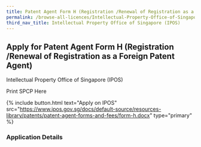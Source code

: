 ```yaml
---
title: Patent Agent Form H (Registration /Renewal of Registration as a Foreign Patent Agent)
permalink: /browse-all-licences/Intellectual-Property-Office-of-Singapore-(IPOS)/Patent-Agent-Form-H-(Registration--Renewal-of-Registration-as-a-Foreign-Patent-Agent)
third_nav_title: Intellectual Property Office of Singapore (IPOS)
---
```


## Apply for Patent Agent Form H (Registration /Renewal of Registration as a Foreign Patent Agent)

Intellectual Property Office of Singapore (IPOS)

Print SPCP Here


{% include button.html text="Apply on IPOS" src="https://www.ipos.gov.sg/docs/default-source/resources-library/patents/patent-agent-forms-and-fees/form-h.docx" type="primary" %}

### Application Details

